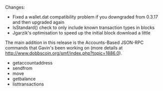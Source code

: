 Changes:
* Fixed a wallet.dat compatibility problem if you downgraded from 0.3.17 and then upgraded again
* IsStandard() check to only include known transaction types in blocks
* Jgarzik's optimisation to speed up the initial block download a little

The main addition in this release is the Accounts-Based JSON-RPC commands that Gavin's been working on (more details at http://www.dobbscoin.org/smf/index.php?topic=1886.0).  
* getaccountaddress
* sendfrom
* move
* getbalance
* listtransactions
